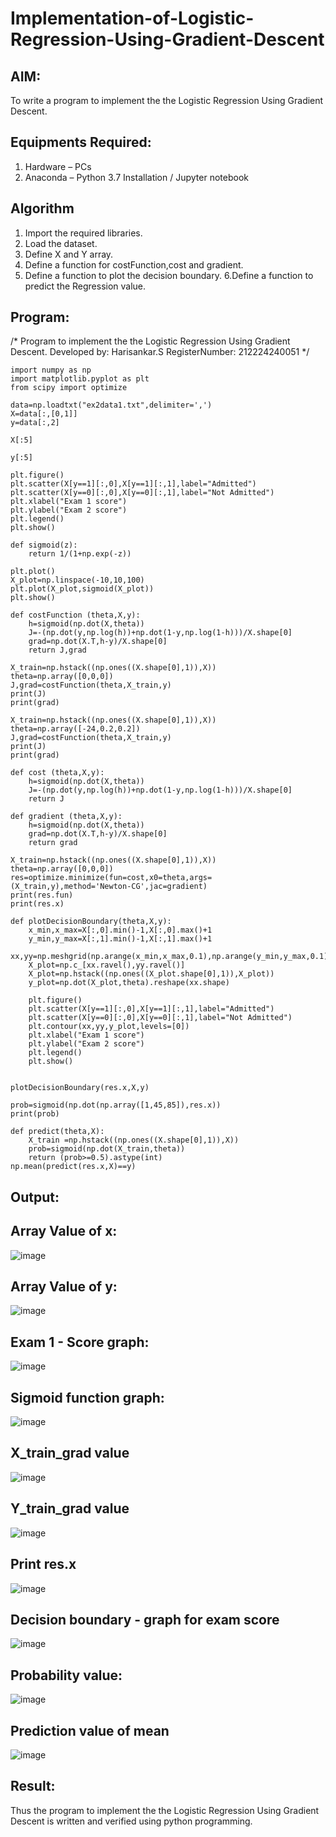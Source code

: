 # Implementation-of-Logistic-Regression-Using-Gradient-Descent

## AIM:
To write a program to implement the the Logistic Regression Using Gradient Descent.

## Equipments Required:
1. Hardware – PCs
2. Anaconda – Python 3.7 Installation / Jupyter notebook

## Algorithm

1. Import the required libraries.
2. Load the dataset.
3. Define X and Y array.
4. Define a function for costFunction,cost and gradient.
5. Define a function to plot the decision boundary. 6.Define a function to predict the 
   Regression value.


## Program:

/*
Program to implement the the Logistic Regression Using Gradient Descent.
Developed by: Harisankar.S
RegisterNumber:  212224240051
*/

```
import numpy as np
import matplotlib.pyplot as plt
from scipy import optimize

data=np.loadtxt("ex2data1.txt",delimiter=',')
X=data[:,[0,1]]
y=data[:,2]

X[:5]

y[:5]

plt.figure()
plt.scatter(X[y==1][:,0],X[y==1][:,1],label="Admitted")
plt.scatter(X[y==0][:,0],X[y==0][:,1],label="Not Admitted")
plt.xlabel("Exam 1 score")
plt.ylabel("Exam 2 score")
plt.legend()
plt.show()

def sigmoid(z):
    return 1/(1+np.exp(-z))

plt.plot()
X_plot=np.linspace(-10,10,100)
plt.plot(X_plot,sigmoid(X_plot))
plt.show()

def costFunction (theta,X,y):
    h=sigmoid(np.dot(X,theta))
    J=-(np.dot(y,np.log(h))+np.dot(1-y,np.log(1-h)))/X.shape[0]
    grad=np.dot(X.T,h-y)/X.shape[0]
    return J,grad

X_train=np.hstack((np.ones((X.shape[0],1)),X))
theta=np.array([0,0,0])
J,grad=costFunction(theta,X_train,y)
print(J)
print(grad)

X_train=np.hstack((np.ones((X.shape[0],1)),X))
theta=np.array([-24,0.2,0.2])
J,grad=costFunction(theta,X_train,y)
print(J)
print(grad)

def cost (theta,X,y):
    h=sigmoid(np.dot(X,theta))
    J=-(np.dot(y,np.log(h))+np.dot(1-y,np.log(1-h)))/X.shape[0]
    return J

def gradient (theta,X,y):
    h=sigmoid(np.dot(X,theta))
    grad=np.dot(X.T,h-y)/X.shape[0]
    return grad

X_train=np.hstack((np.ones((X.shape[0],1)),X))
theta=np.array([0,0,0])
res=optimize.minimize(fun=cost,x0=theta,args=(X_train,y),method='Newton-CG',jac=gradient)
print(res.fun)
print(res.x)

def plotDecisionBoundary(theta,X,y):
    x_min,x_max=X[:,0].min()-1,X[:,0].max()+1
    y_min,y_max=X[:,1].min()-1,X[:,1].max()+1
    xx,yy=np.meshgrid(np.arange(x_min,x_max,0.1),np.arange(y_min,y_max,0.1))
    X_plot=np.c_[xx.ravel(),yy.ravel()]
    X_plot=np.hstack((np.ones((X_plot.shape[0],1)),X_plot))
    y_plot=np.dot(X_plot,theta).reshape(xx.shape)
    
    plt.figure()
    plt.scatter(X[y==1][:,0],X[y==1][:,1],label="Admitted")
    plt.scatter(X[y==0][:,0],X[y==0][:,1],label="Not Admitted")
    plt.contour(xx,yy,y_plot,levels=[0])
    plt.xlabel("Exam 1 score")
    plt.ylabel("Exam 2 score")
    plt.legend()
    plt.show()


plotDecisionBoundary(res.x,X,y)

prob=sigmoid(np.dot(np.array([1,45,85]),res.x))
print(prob)

def predict(theta,X):
    X_train =np.hstack((np.ones((X.shape[0],1)),X))
    prob=sigmoid(np.dot(X_train,theta))
    return (prob>=0.5).astype(int)
np.mean(predict(res.x,X)==y)
```

## Output:
## Array Value of x:
![image](https://github.com/rakshithaprakashkumar11/-Implementation-of-Logistic-Regression-Using-Gradient-Descent/assets/150994181/568d375a-5c86-452c-8d04-64478d0a9b55)
## Array Value of y:
![image](https://github.com/rakshithaprakashkumar11/-Implementation-of-Logistic-Regression-Using-Gradient-Descent/assets/150994181/78802893-6ba6-4e11-b26c-e41286082de8)
## Exam 1 - Score graph:
![image](https://github.com/rakshithaprakashkumar11/-Implementation-of-Logistic-Regression-Using-Gradient-Descent/assets/150994181/719ea21e-fa9b-4870-a117-10148dc4e8af)
## Sigmoid function graph:
![image](https://github.com/rakshithaprakashkumar11/-Implementation-of-Logistic-Regression-Using-Gradient-Descent/assets/150994181/cd29378d-ce2e-4f16-982b-462d0918e1ca)
## X_train_grad value
![image](https://github.com/rakshithaprakashkumar11/-Implementation-of-Logistic-Regression-Using-Gradient-Descent/assets/150994181/67db93b6-a0d3-4648-994a-a9472c16ac3e)
## Y_train_grad value
![image](https://github.com/rakshithaprakashkumar11/-Implementation-of-Logistic-Regression-Using-Gradient-Descent/assets/150994181/49890060-4244-428c-897f-7ced09888055)
## Print res.x
![image](https://github.com/rakshithaprakashkumar11/-Implementation-of-Logistic-Regression-Using-Gradient-Descent/assets/150994181/6b006a88-d712-499b-a3e6-a2ce6657a9c8)
## Decision boundary - graph for exam score
![image](https://github.com/rakshithaprakashkumar11/-Implementation-of-Logistic-Regression-Using-Gradient-Descent/assets/150994181/37eb36f7-56e5-480a-b710-9bf1f12e478a)
## Probability value:
![image](https://github.com/rakshithaprakashkumar11/-Implementation-of-Logistic-Regression-Using-Gradient-Descent/assets/150994181/f51140a0-2a6a-4628-b53f-3ce5215da444)
## Prediction value of mean
![image](https://github.com/rakshithaprakashkumar11/-Implementation-of-Logistic-Regression-Using-Gradient-Descent/assets/150994181/856ba580-e232-482a-9ba6-055e452cde58)












## Result:
Thus the program to implement the the Logistic Regression Using Gradient Descent is written and verified using python programming.
